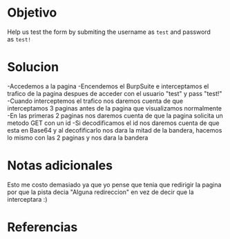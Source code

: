 # Objetivo

Help us test the form by submiting the username as `test` and password as `test!`

# Solucion

-Accedemos a la pagina 
-Encendemos el BurpSuite e interceptamos el trafico de la pagina despues de acceder con el usuario "test" y pass "test!"
-Cuando interceptemos el trafico nos daremos cuenta de que interceptamos 3 paginas antes de la pagina que visualizamos normalmente
-En las primeras 2 paginas nos daremos cuenta de que la pagina solicita un metodo GET con un id
-Si decodificamos el id nos daremos cuenta de que esta en Base64 y al decofificarlo nos dara la mitad de la bandera, hacemos lo mismo con las 2 paginas y nos dara la bandera

# Notas adicionales
Esto me costo demasiado ya que yo pense que tenia que redirigir la pagina por que la pista decia "Alguna redireccion" en vez de decir que la interceptara :)

# Referencias